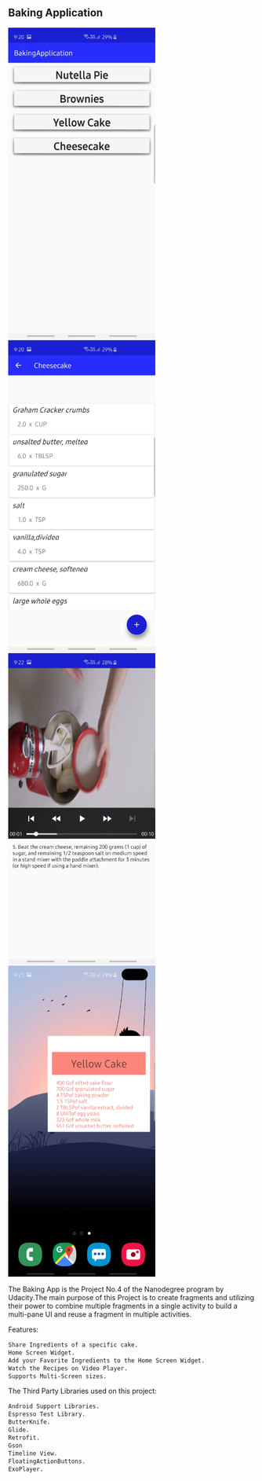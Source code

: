 <h2>Baking Application</h2> 

<span>
    <img src="Baking_app_img/Screenshot_20190729-092012_BakingApplication.jpg" width = "300"></span>

<span>
<img src="Baking_app_img/Screenshot_20190729-092026_BakingApplication.jpg" width = "300"></span>
    
<span>
<img src="Baking_app_img/Screenshot_20190729-092223_BakingApplication.jpg" width = "300"></span>

<span>
<img src="Baking_app_img/Screenshot_20190729-092134_One_UI_Home.jpg" width = "300"></span>



The Baking App is the Project No.4 of the Nanodegree program by Udacity.The main purpose of this Project is to create fragments 
and utilizing their power to combine multiple fragments in a single activity to build a multi-pane UI and reuse a fragment in 
multiple activities.


Features:

    Share Ingredients of a specific cake.
    Home Screen Widget.
    Add your Favorite Ingredients to the Home Screen Widget.
    Watch the Recipes on Video Player.
    Supports Multi-Screen sizes.

The Third Party Libraries used on this project:

    Android Support Libraries.
    Espresso Test Library.
    ButterKnife.
    Glide.
    Retrofit.
    Gson
    Timeline View.
    FloatingActionButtons.
    ExoPlayer.


